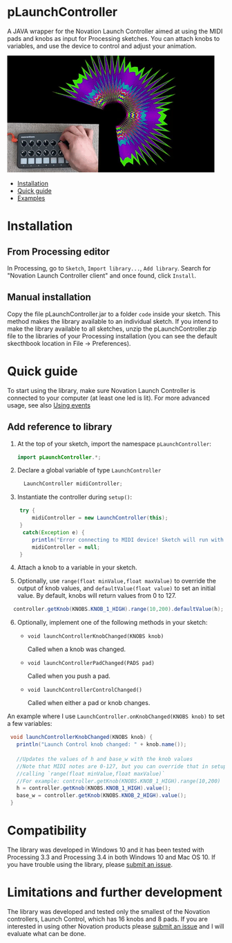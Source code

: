 # pLaunchController
A JAVA wrapper for the Novation Launch Controller aimed at using the MIDI pads and knobs as input for Processing sketches.
You can attach knobs to variables, and use the device to control and adjust your animation.

![](pLaunchController.gif)

* [Installation](#installation)
* [Quick guide](#quick-guide)
* [Examples](#examples)


 
# Installation
## From Processing editor
In Processing, go to `Sketch`, `Import library...`, `Add library`. Search for "Novation Launch Controller client" and once found, click `Install`.
## Manual installation
Copy the file pLaunchController.jar to a folder `code` inside your sketch. This method makes the library available to an individual sketch.
If you intend to make the library available to all sketches, unzip the pLaunchController.zip file to the libraries of your Processing installation (you can see the default skecthbook location in File -> Preferences).

# Quick guide
To start using the library, make sure Novation Launch Controller is connected to your computer (at least one led is lit).
For more advanced usage, see also [Using events](using-events.md)
## Add reference to library
  1. At the top of your sketch, import the namespace `pLaunchController`:
      ```JAVA
      import pLaunchController.*;
      ```
   
   2. Declare a global variable of type `LaunchController`
        ```JAVA
          LaunchController midiController;
        ```
   3. Instantiate the controller during `setup()`:
   
  ```JAVA
      try {
          midiController = new LaunchController(this);
      }
       catch(Exception e) {
          println("Error connecting to MIDI device! Sketch will run with UI controllers. values.");
          midiController = null;
      }
  ```
  
  4. Attach a knob to a variable in your sketch.
  
  
  5. Optionally, use `range(float minValue,float maxValue)` to override the output of knob values, and `defaultValue(float value)` to set an initial value. By default, knobs will return values from 0 to 127.
    
  ```JAVA
    controller.getKnob(KNOBS.KNOB_1_HIGH).range(10,200).defaultValue(h);
  ``` 
  
  6. Optionally, implement one of the following methods in your sketch:
  
     * `void launchControllerKnobChanged(KNOBS knob)`
     
        Called when a knob was changed.
     * `void launchControllerPadChanged(PADS pad)`
     
        Called when you push a pad.
     * `void launchControllerControlChanged()`
     
        Called when either a pad or knob changes.
  
  An example where I use `LaunchController.onKnobChanged(KNOBS knob)` to set a few variables:
   ```JAVA
    void launchControllerKnobChanged(KNOBS knob) {
      println("Launch Control knob changed: " + knob.name());

      //Updates the values of h and base_w with the knob values
      //Note that MIDI notes are 0-127, but you can override that in setup() by
      //calling `range(float minValue,float maxValue)`
      //For example: controller.getKnob(KNOBS.KNOB_1_HIGH).range(10,200)
      h = controller.getKnob(KNOBS.KNOB_1_HIGH).value();
      base_w = controller.getKnob(KNOBS.KNOB_2_HIGH).value();
    }   
   ```

# Compatibility
The library was developed in Windows 10 and it has been tested with Processing 3.3 
and Processing 3.4 in both Windows 10 and Mac OS 10. If you have trouble using the 
library, please [submit an issue](https://github.com/haschdl/pLaunchController/issues/new). 

# Limitations and further development
The library was developed and tested only the smallest of the Novation controllers, 
Launch Control, which has 16 knobs and 8 pads. If you are interested in using other Novation products please 
[submit an issue](https://github.com/haschdl/pLaunchController/issues/new) and I will
evaluate what can be done. 
                                                                              
